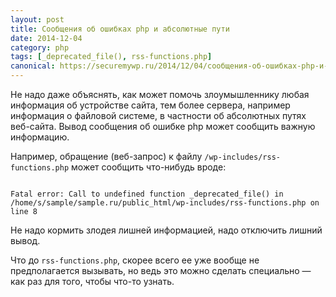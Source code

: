 ```yaml
---
layout: post
title: Сообщения об ошибках php и абсолютные пути
date: 2014-12-04
category: php
tags: [_deprecated_file(), rss-functions.php]
canonical: https://securemywp.ru/2014/12/04/сообщения-об-ошибках-php-и-абсолютные-пу/
---
```


Не надо даже объяснять, как может помочь злоумышленнику любая информация об устройстве сайта, тем более сервера, например информация о файловой системе, в частности об абсолютных путях веб-сайта. Вывод сообщения об ошибке php может сообщить важную информацию.

Например, обращение (веб-запрос) к файлу <code>/wp-includes/rss-functions.php</code> может сообщить что-нибудь вроде:

<pre><code>
Fatal error: Call to undefined function _deprecated_file() in /home/s/sample/sample.ru/public_html/wp-includes/rss-functions.php on line 8
</code></pre>

Не надо кормить злодея лишней информацией, надо отключить лишний вывод.

Что до <code>rss-functions.php</code>, скорее всего ее уже вообще не предполагается вызывать, но ведь это можно сделать специально — как раз для того, чтобы что-то узнать.
